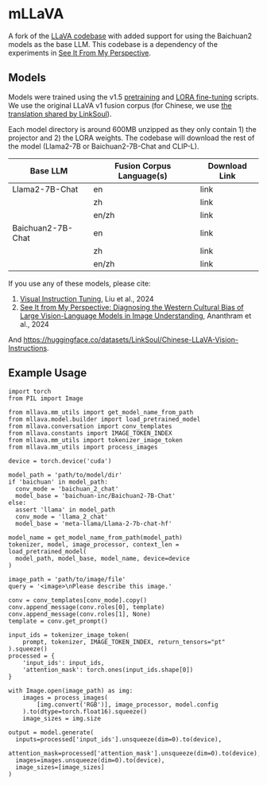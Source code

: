 # mLLaVA  

A fork of the [LLaVA codebase](https://github.com/haotian-liu/LLaVA/tree/main) with added support for using the Baichuan2 models as the base LLM.  This codebase is a dependency of the experiments in [See It From My Perspective](https://github.com/amith-ananthram/see-it-from-my-perspective/tree/main).

## Models

Models were trained using the v1.5 [pretraining](https://github.com/amith-ananthram/mLLaVA/blob/main/scripts/v1_5/pretrain.sh) and [LORA fine-tuning](https://github.com/amith-ananthram/mLLaVA/blob/main/scripts/v1_5/finetune_lora.sh) scripts.  We use the original LLaVA v1 fusion corpus (for Chinese, we use [the translation shared by LinkSoul](https://huggingface.co/datasets/LinkSoul/Chinese-LLaVA-Vision-Instructions)). 

Each model directory is around 600MB unzipped as they only contain 1) the projector and 2) the LORA weights.  The codebase will download the rest of the model (Llama2-7B or Baichuan2-7B-Chat and CLIP-L).

| Base LLM | Fusion Corpus Language(s) | Download Link |
| ------- | ------- | ------ |
| Llama2-7B-Chat | en | link |
| | zh | link |
| | en/zh | link |
| Baichuan2-7B-Chat | en | link |
| | zh | link |
| | en/zh | link |

If you use any of these models, please cite:

1) [Visual Instruction Tuning](https://proceedings.neurips.cc/paper_files/paper/2023/hash/6dcf277ea32ce3288914faf369fe6de0-Abstract-Conference.html), Liu et al., 2024
2) [See It from My Perspective: Diagnosing the Western Cultural Bias of Large Vision-Language Models in Image Understanding](https://arxiv.org/abs/2406.11665), Ananthram et al., 2024 

And https://huggingface.co/datasets/LinkSoul/Chinese-LLaVA-Vision-Instructions.

## Example Usage

    import torch
    from PIL import Image

    from mllava.mm_utils import get_model_name_from_path 
    from mllava.model.builder import load_pretrained_model 
    from mllava.conversation import conv_templates
    from mllava.constants import IMAGE_TOKEN_INDEX
    from mllava.mm_utils import tokenizer_image_token 
    from mllava.mm_utils import process_images 

    device = torch.device('cuda')

    model_path = 'path/to/model/dir'
    if 'baichuan' in model_path:
      conv_mode = 'baichuan_2_chat'
      model_base = 'baichuan-inc/Baichuan2-7B-Chat'
    else:
      assert 'llama' in model_path
      conv_mode = 'llama_2_chat'
      model_base = 'meta-llama/Llama-2-7b-chat-hf'

    model_name = get_model_name_from_path(model_path)
    tokenizer, model, image_processor, context_len = load_pretrained_model(
      model_path, model_base, model_name, device=device
    )

    image_path = 'path/to/image/file'
    query = '<image>\nPlease describe this image.'

    conv = conv_templates[conv_mode].copy()
    conv.append_message(conv.roles[0], template)
    conv.append_message(conv.roles[1], None)
    template = conv.get_prompt()
    
    input_ids = tokenizer_image_token(
        prompt, tokenizer, IMAGE_TOKEN_INDEX, return_tensors="pt"
    ).squeeze()
    processed = {
        'input_ids': input_ids,
        'attention_mask': torch.ones(input_ids.shape[0])
    }

    with Image.open(image_path) as img:
        images = process_images(
            [img.convert('RGB')], image_processor, model.config
        ).to(dtype=torch.float16).squeeze()
        image_sizes = img.size

    output = model.generate(
      inputs=processed['input_ids'].unsqueeze(dim=0).to(device),
      attention_mask=processed['attention_mask'].unsqueeze(dim=0).to(device),
      images=images.unsqueeze(dim=0).to(device),
      image_sizes=[image_sizes]
    )
    
